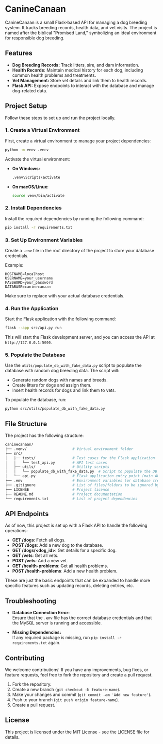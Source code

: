 # CanineCanaan

CanineCanaan is a small Flask-based API for managing a dog breeding system. It tracks breeding records, health data, and vet visits. The project is named after the biblical "Promised Land," symbolizing an ideal environment for responsible dog breeding.

## Features

- **Dog Breeding Records:** Track litters, sire, and dam information.
- **Health Records:** Maintain medical history for each dog, including common health problems and treatments.
- **Vet Management:** Store vet details and link them to health records.
- **Flask API:** Expose endpoints to interact with the database and manage dog-related data.

## Project Setup

Follow these steps to set up and run the project locally.

### 1. Create a Virtual Environment

First, create a virtual environment to manage your project dependencies:

```bash
python -m venv .venv
```

Activate the virtual environment:

-   **On Windows:**

    ```bash
    .venv\Scripts\activate
    ```

-   **On macOS/Linux:**

    ```bash
    source venv/bin/activate
    ```

### 2\. Install Dependencies

Install the required dependencies by running the following command:

```bash
pip install -r requirements.txt
```

### 3\. Set Up Environment Variables

Create a `.env` file in the root directory of the project to store your database credentials.

Example:

```.env
HOSTNAME=localhost
USERNAME=your_username
PASSWORD=your_password
DATABASE=caninecanaan
```

Make sure to replace with your actual database credentials.

### 4\. Run the Application

Start the Flask application with the following command:

```bash
flask --app src/api.py run
```

This will start the Flask development server, and you can access the API at `http://127.0.0.1:5000`.

### 5\. Populate the Database

Use the `utils/populate_db_with_fake_data.py` script to populate the database with random dog breeding data. The script will:

-   Generate random dogs with names and breeds.
-   Create litters for dogs and assign them.
-   Insert health records for dogs and link them to vets.

To populate the database, run:

```bash
python src/utils/populate_db_with_fake_data.py
```

File Structure
--------------

The project has the following structure:

```bash
caninecanaan/
├── .venv/                     # Virtual environment folder
├── src/                       
│   ├── tests/                 # Test cases for the Flask application
│   │   └── test_api.py        # API test cases
│   ├── utils/                 # Utility scripts
│   │   └── populate_db_with_fake_data.py  # Script to populate the DB with fake data
│   └── api.py                 # Flask application entry point (main API file)
├── .env                       # Environment variables for database credentials
├── .gitignore                 # List of files/folders to be ignored by Git
├── LICENSE                    # Project license
├── README.md                  # Project documentation
└── requirements.txt           # List of project dependencies
```

API Endpoints
-------------

As of now, this project is set up with a Flask API to handle the following operations:

-   **GET /dogs**: Fetch all dogs.
-   **POST /dogs**: Add a new dog to the database.
-   **GET /dogs/<dog_id>**: Get details for a specific dog.
-   **GET /vets**: Get all vets.
-   **POST /vets**: Add a new vet.
-   **GET /health-problems**: Get all health problems.
-   **POST /health-problems**: Add a new health problem.

These are just the basic endpoints that can be expanded to handle more specific features such as updating records, deleting entries, etc.

Troubleshooting
---------------

-   **Database Connection Error:**\
    Ensure that the `.env` file has the correct database credentials and that the MySQL server is running and accessible.

-   **Missing Dependencies:**\
    If any required package is missing, run `pip install -r requirements.txt` again.

Contributing
------------

We welcome contributions! If you have any improvements, bug fixes, or feature requests, feel free to fork the repository and create a pull request.

1.  Fork the repository.
2.  Create a new branch (`git checkout -b feature-name`).
3.  Make your changes and commit (`git commit -am 'Add new feature'`).
4.  Push to your branch (`git push origin feature-name`).
5.  Create a pull request.

License
-------

This project is licensed under the MIT License - see the LICENSE file for details.